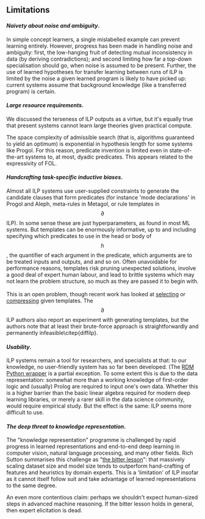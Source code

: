## Limitations 

#### <i>Naivety about noise and ambiguity</i>. 

In simple concept learners, a single mislabelled example can prevent learning entirely. However, progress has been made in handling noise and ambiguity: 
    first, the low-hanging fruit of detecting mutual inconsistency in data (by deriving contradictions); and second limiting how far a top-down specialisation should go, when noise is assumed to be present.
    <!-- % Nandi: after this one sentence "explaining how mutual inconsistency in data is found" would be good -->
    <!-- % Nandi: after this one sentence clarifying what it means to "limit how far down a specialization should go" -->
    Further, the use of learned hypotheses for transfer learning between runs of ILP is limited by the noise a given learned program is likely to have picked up: current systems assume that background knowledge (like a transferred program) is certain.
    
#### <i>Large resource requirements</i>. 

We discussed the terseness of ILP outputs as a virtue, but it's equally true that present systems cannot learn large theories given practical compute. 
<!-- % Nandi: imo terseness and large theories are not polar opposites: terseness means that the info that needs to be expressed is expressed concisely; a large theory here means a theory that contains a lot of info. But maybe it's because I'm not a native speaker and in any case it's not extremely important. I would consider to just remove the "Above, terseness" part if you don't feel like being more precise -->
The space complexity of admissible search (that is, algorithms guaranteed to yield an optimum) is exponential in hypothesis length for some systems like Progol. For this reason, predicate invention is limited even in state-of-the-art systems to, at most, dyadic predicates. This appears related to the expressivity of FOL. 
<!-- % Forward-chaining (as in $$\partial$$ILP, NLM) doesn't scale. -->
    

#### <i>Handcrafting task-specific inductive biases</i>. 

Almost all ILP systems use user-supplied constraints to generate the candidate clauses that form predicates (for instance 'mode declarations' in Progol and Aleph, meta-rules in Metagol, or rule templates in $$\partial$$ILP). In some sense these are just hyperparameters, as found in most ML systems. But templates can be enormously informative, up to and including specifying which predicates to use in the head or body of $$h$$, the quantifier of each argument in the predicate, which arguments are to be treated inputs and outputs, and and so on. Often unavoidable for performance reasons, templates risk pruning unexpected solutions, involve a good deal of expert human labour, and lead to brittle systems which may not learn the problem structure, so much as they are passed it to begin with.<br><br>This is an open problem, though recent work has looked at <a href="{{min}}">selecting</a> or <a href="{{comp}}">compressing</a> given templates. The $$\partial$$ILP authors also report an experiment with generating templates, but the authors note that at least their brute-force approach is straightforwardly and permanently infeasible\citep{diffilp}.
    <!-- % Rayani  https://arxiv.org/pdf/1906.03523.pdf -->

<!-- * <i>Negative learnability results</i>. A number of proofs find that various ILP settings and algorithms are not learnable in the limit; only fragments have thus far been shown to be PAC-learnable for instance (see \hyperref[sec:sample]{Section 3.4} for a detailed treatment). -->
    
 <!-- <i>Single answers with no traces</i>. Most ILP systems yield just one output program, and the heuristics used in high-performance systems must discard the counterfactual clauses (and paths of clauses), to constrain the search. However, nontrivial learning problems tend to have many aspects (i.e. ultimately unused clauses) of independent interest to the end-user. Consider the "top-5" outputs of modern computer vision classifiers, which give several calibrated answers for a given input. By default, ILP would give only the 'top-1' predicted label and offer only a sketch of the search process. -->
    
#### <i>Usability</i>. 

ILP systems remain a tool for researchers, and specialists at that: to our knowledge, no user-friendly system has so far been developed. (The <a href="{{rdm}}">RDM Python wrapper</a> is a partial exception. To some extent this is due to the data representation: somewhat more than a working knowledge of first-order logic and (usually) Prolog are required to input one's own data. Whether this is a higher barrier than the basic linear algebra required for modern deep learning libraries, or merely a rarer skill in the data science community, would require empirical study. But the effect is the same: ILP seems more difficult to use.
    
#### <i>The deep threat to knowledge representation</i>. 

The "knowledge representation" programme is challenged by rapid progress in learned representations and end-to-end deep learning in computer vision, natural language processing, and many other fields. Rich Sutton summarises this challenge as "<a href="{{sutt}}">the bitter lesson</a>": that massively scaling dataset size and model size tends to outperform hand-crafting of features and heuristics by domain experts. This is a 'limitation' of ILP insofar as it cannot itself follow suit and take advantage of learned representations to the same degree.


An even more contentious claim: perhaps we shouldn't expect human-sized steps in advanced machine reasoning. If the bitter lesson holds in general, then expert elicitation is dead.

<br>